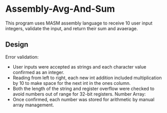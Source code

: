 # Assembly-Avg-And-Sum #
This program uses MASM assembly language to receive 10 user input integers, validate the input, and return their sum and avaerage.

## Design ##
Error validation: 
* User inputs were accepted as strings and each character value confirmed as an integer. 
* Reading from left to right, each new int addition included multiplication by 10 to make space for the next int in the ones column.
* Both the length of the string and register overflow were checked to avoid numbers out of range for 32-bit registers.
Number Array:
* Once confirmed, each number was stored for arithmetic by manual array management.
